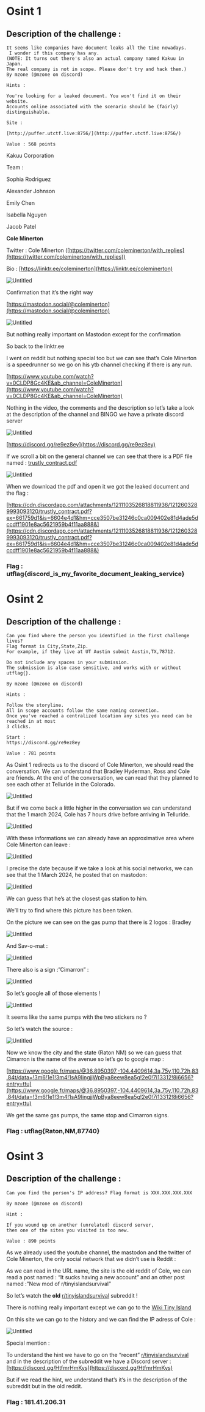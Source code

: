 # Osint 1

## Description of the challenge :

```
It seems like companies have document leaks all the time nowadays.
 I wonder if this company has any.
(NOTE: It turns out there's also an actual company named Kakuu in Japan. 
The real company is not in scope. Please don't try and hack them.)
By mzone (@mzone on discord)

Hints :

You're looking for a leaked document. You won't find it on their website.
Accounts online associated with the scenario should be (fairly) distinguishable.

Site :

[http://puffer.utctf.live:8756/](http://puffer.utctf.live:8756/)

Value : 568 points
```

Kakuu Corporation 

Team : 

Sophia Rodriguez

Alexander Johnson

Emily Chen 

Isabella Nguyen

Jacob Patel

**Cole Minerton**

Twitter : Cole Minerton ([https://twitter.com/coleminerton/with_replies](https://twitter.com/coleminerton/with_replies))

Bio : [https://linktr.ee/coleminerton](https://linktr.ee/coleminerton)

![Untitled](Osint%201%20351b70f39cb24573b4d5faedb2f68d4d/Untitled.png)

Confirmation that it’s the right way 

[https://mastodon.social/@coleminerton](https://mastodon.social/@coleminerton)

![Untitled](Osint%201%20351b70f39cb24573b4d5faedb2f68d4d/Untitled%201.png)

But nothing really important on Mastodon except for the confirmation 

So back to the linktr.ee

I went on reddit but nothing special too but we can see that’s Cole Minerton is a speedrunner so we go on his ytb channel checking if there is any run.

[https://www.youtube.com/watch?v=0CLDP8Gc4KE&ab_channel=ColeMinerton](https://www.youtube.com/watch?v=0CLDP8Gc4KE&ab_channel=ColeMinerton)

Nothing in the video, the comments and the description so let’s take a look at the description of the channel and BINGO we have a private discord server 

![Untitled](Osint%201%20351b70f39cb24573b4d5faedb2f68d4d/Untitled%202.png)

[https://discord.gg/re9ez8ey](https://discord.gg/re9ez8ey)

If we scroll a bit on the general channel we can see that there is a PDF file named : [trustly_contract.pdf](https://cdn.discordapp.com/attachments/1211103526818811936/1212603289993093120/trustly_contract.pdf?ex=661759d1&is=6604e4d1&hm=cce3507be31246c0ca009402e81d4ade5dccdff1901e8ac5621959b4f11aa888&)

![Untitled](Osint%201%20351b70f39cb24573b4d5faedb2f68d4d/Untitled%203.png)

When we download the pdf and open it we got the leaked document and the flag :

[https://cdn.discordapp.com/attachments/1211103526818811936/1212603289993093120/trustly_contract.pdf?ex=661759d1&is=6604e4d1&hm=cce3507be31246c0ca009402e81d4ade5dccdff1901e8ac5621959b4f11aa888&](https://cdn.discordapp.com/attachments/1211103526818811936/1212603289993093120/trustly_contract.pdf?ex=661759d1&is=6604e4d1&hm=cce3507be31246c0ca009402e81d4ade5dccdff1901e8ac5621959b4f11aa888&)

### Flag : utflag{discord_is_my_favorite_document_leaking_service}



# Osint 2

## Description of the challenge :

```
Can you find where the person you identified in the first challenge lives? 
Flag format is City,State,Zip.
For example, if they live at UT Austin submit Austin,TX,78712.

Do not include any spaces in your submission. 
The submission is also case sensitive, and works with or without utflag{}.

By mzone (@mzone on discord)

Hints :

Follow the storyline.
All in scope accounts follow the same naming convention.
Once you've reached a centralized location any sites you need can be reached in at most
3 clicks.

Start : 
https://discord.gg/re9ez8ey

Value : 781 points
```

As Osint 1 redirects us to the discord of Cole Minerton, we should read the conversation. We can understand that Bradley Hyderman, Ross and Cole are friends. At the end of the conversation, we can read that they planned to see each other at Telluride in the Colorado.

![Untitled](Osint%202%208dbe96e0dc6c4d68b44a768eabfecd3c/Untitled.png)

But if we come back a little higher in the conversation we can understand that the 1 march 2024, Cole has 7 hours drive before arriving in Telluride. 

![Untitled](Osint%202%208dbe96e0dc6c4d68b44a768eabfecd3c/Untitled%201.png)

With these informations we can already have an approximative area where Cole Minerton can leave :

![Untitled](Osint%202%208dbe96e0dc6c4d68b44a768eabfecd3c/Untitled%202.png)

I precise the date because if we take a look at his social networks, we can see that the 1 March 2024, he posted that on mastodon: 

![Untitled](Osint%202%208dbe96e0dc6c4d68b44a768eabfecd3c/Untitled%203.png)

We can guess that he’s at the closest gas station to him.

We’ll try to find where this picture has been taken.

On the picture we can see on the gas pump that there is 2 logos : Bradley 

![Untitled](Osint%202%208dbe96e0dc6c4d68b44a768eabfecd3c/Untitled%204.png)

And Sav-o-mat :

![Untitled](Osint%202%208dbe96e0dc6c4d68b44a768eabfecd3c/Untitled%205.png)

There also is a sign :”Cimarron” :

![Untitled](Osint%202%208dbe96e0dc6c4d68b44a768eabfecd3c/Untitled%206.png)

So let’s google all of those elements !

![Untitled](Osint%202%208dbe96e0dc6c4d68b44a768eabfecd3c/Untitled%207.png)

It seems like the same pumps with the two stickers no ?

So let’s watch the source :

![Untitled](Osint%202%208dbe96e0dc6c4d68b44a768eabfecd3c/Untitled%208.png)

Now we know the city and the state (Raton NM) so we can guess that Cimarron is the name of the avenue so let’s go to google map : 

[https://www.google.fr/maps/@36.8950397,-104.4409614,3a,75y,110.72h,83.84t/data=!3m6!1e1!3m4!1sA9IingjjWpBya8eew8ea5g!2e0!7i13312!8i6656?entry=ttu](https://www.google.fr/maps/@36.8950397,-104.4409614,3a,75y,110.72h,83.84t/data=!3m6!1e1!3m4!1sA9IingjjWpBya8eew8ea5g!2e0!7i13312!8i6656?entry=ttu)

We get the same gas pumps, the same stop and Cimarron signs.

### Flag : utflag{Raton,NM,87740}



# Osint 3

## Description of the challenge :

```
Can you find the person's IP address? Flag format is XXX.XXX.XXX.XXX

By mzone (@mzone on discord)

Hint :

If you wound up on another (unrelated) discord server,
then one of the sites you visited is too new.

Value : 890 points

```

As we already used the youtube channel, the mastodon and the twitter of Cole Minerton, the only social network that we didn’t use is Reddit :

[](https://old.reddit.com/user/coleminerton)

As we can read in the URL name, the site is the old reddit of Cole, we can read a post named : “It sucks having a new account” and an other post named :”New mod of r/tinyislandsurvival”

So let’s watch the **old** [r/tinyislandsurvival](https://old.reddit.com/r/tinyislandsurvival/) subreddit ! 

There is nothing really important except we can go to the [Wiki Tiny Island](https://tiny-island-survival.fandom.com/wiki/Tiny_Island_Survival_Wiki)

On this site we can go to the history and we can find the IP adress of Cole :

![Untitled](Osint%203%20a63b0c49b39c4230a8bf1a00d82dc018/Untitled.png)

Special mention : 

To understand the hint we have to go on the “recent” [r/tinyislandsurvival](https://www.reddit.com/r/tinyislandsurvival/) and in the description of the subreddit we have a Discord server : [https://discord.gg/HtfmrHmKys](https://discord.gg/HtfmrHmKys)

But if we read the hint, we understand that’s it’s in the description of the subreddit but in the old reddit.

### Flag : 181.41.206.31